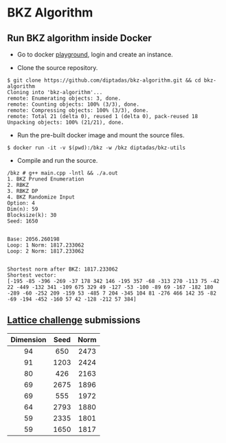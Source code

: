 # BKZ Algorithm

## Run BKZ algorithm inside Docker

- Go to docker [playground](https://labs.play-with-docker.com/), login and create an instance.

- Clone the source repository.

```
$ git clone https://github.com/diptadas/bkz-algorithm.git && cd bkz-algorithm
Cloning into 'bkz-algorithm'...
remote: Enumerating objects: 3, done.
remote: Counting objects: 100% (3/3), done.
remote: Compressing objects: 100% (3/3), done.
remote: Total 21 (delta 0), reused 1 (delta 0), pack-reused 18
Unpacking objects: 100% (21/21), done.
```

- Run the pre-built docker image and mount the source files.

```
$ docker run -it -v $(pwd):/bkz -w /bkz diptadas/bkz-utils
```

- Compile and run the source.

```
/bkz # g++ main.cpp -lntl && ./a.out
1. BKZ Pruned Enumeration
2. RBKZ
3. RBKZ DP
4. BKZ Randomize Input
Option: 4
Dim(n): 59
Blocksize(k): 30
Seed: 1650


Base: 2056.260198
Loop: 1 Norm: 1817.233062
Loop: 2 Norm: 1817.233062


Shortest norm after BKZ: 1817.233062
Shortest vector:
[-195 -85 -396 -269 -37 178 342 146 -195 357 -68 -313 270 -113 75 -42 22 -449 -132 341 -109 675 329 49 -127 -53 -100 -89 69 -167 -182 180 -289 -60 -252 209 -159 53 -485 7 204 -345 104 81 -276 466 142 35 -82 -69 -194 -452 -160 57 42 -128 -212 57 384]
```

## [Lattice challenge](https://www.latticechallenge.org/svp-challenge/halloffame.php) submissions

| Dimension | Seed | Norm |
|:---------:|:----:|:----:|
|     94    |  650 | 2473 |
|     91    | 1203 | 2424 |
|     80    |  426 | 2163 |
|     69    | 2675 | 1896 |
|     69    |  555 | 1972 |
|     64    | 2793 | 1880 |
|     59    | 2335 | 1801 |
|     59    | 1650 | 1817 |
